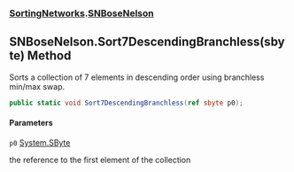 ### [SortingNetworks](SortingNetworks.md 'SortingNetworks').[SNBoseNelson](SortingNetworks.SNBoseNelson.md 'SortingNetworks.SNBoseNelson')

## SNBoseNelson.Sort7DescendingBranchless(sbyte) Method

Sorts a collection of 7 elements in descending order using branchless min/max swap.

```csharp
public static void Sort7DescendingBranchless(ref sbyte p0);
```
#### Parameters

<a name='SortingNetworks.SNBoseNelson.Sort7DescendingBranchless(sbyte).p0'></a>

`p0` [System.SByte](https://docs.microsoft.com/en-us/dotnet/api/System.SByte 'System.SByte')

the reference to the first element of the collection